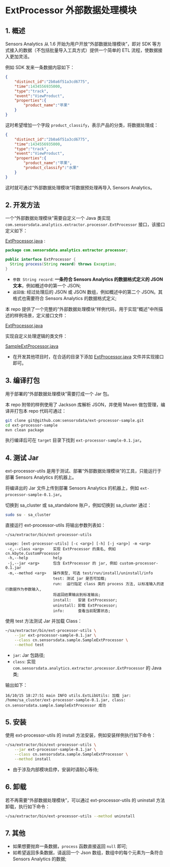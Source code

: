 # ExtProcessor 外部数据处理模块

## 1. 概述

Sensors Analytics 从 1.6 开始为用户开放“外部数据处理模块”，即对 SDK 等方式接入的数据（不包括批量导入工具方式）提供一个简单的 ETL 流程，使数据接入更加灵活。

例如 SDK 发来一条数据内容如下：

```json
{
    "distinct_id":"2b0a6f51a3cd6775",
    "time":1434556935000,
    "type":"track",
    "event":"ViewProduct",
    "properties":{
        "product_name":"苹果"
    }
}
```

这时希望增加一个字段 `product_classify`，表示产品的分类，将数据处理成：

```json
{
    "distinct_id":"2b0a6f51a3cd6775",
    "time":1434556935000,
    "type":"track",
    "event":"ViewProduct",
    "properties":{
        "product_name":"苹果",
        "product_classify":"水果"
    }
}
```

这时就可通过“外部数据处理模块”将数据预处理再导入 Sensors Analytics。

## 2. 开发方法

一个“外部数据处理模块”需要自定义一个 Java 类实现 `com.sensorsdata.analytics.extractor.processor.ExtProcessor` 接口，该接口定义如下：

[ExtProcessor.java](https://github.com/sensorsdata/ext-processor-sample/blob/master/src/main/java/com/sensorsdata/analytics/extractor/processor/ExtProcessor.java) :

```java
package com.sensorsdata.analytics.extractor.processor;

public interface ExtProcessor {
  String process(String record) throws Exception;
}
```

* `参数 String record`: **一条符合 Sensors Analytics 的数据格式定义的 JSON 文本**，例如概述中的第一个 JSON;
* `返回值`: 经过处理后的 JSON 或 JSON 数组，例如概述中的第二个 JSON。其格式也需要符合 Sensors Analytics 的数据格式定义;

本 repo 提供了一个完整的“外部数据处理模块”样例代码，用于实现“概述”中所描述的样例场景，定义接口文件：

[ExtProcessor.java](https://github.com/sensorsdata/ext-processor-sample/blob/master/src/main/java/com/sensorsdata/analytics/extractor/processor/ExtProcessor.java)

实现自定义处理逻辑的类文件：

[SampleExtProcessor.java](https://github.com/sensorsdata/ext-processor-sample/blob/master/src/main/java/cn/sensorsdata/sample/SampleExtProcessor.java)

* 在开发其他项目时，在合适的目录下添加 [ExtProcessor.java](https://github.com/sensorsdata/ext-processor-sample/blob/master/src/main/java/com/sensorsdata/analytics/extractor/processor/ExtProcessor.java) 文件并实现接口即可。

## 3. 编译打包

用于部署的“外部数据处理模块”需要打成一个 Jar 包。

本 repo 附带的样例使用了 Jackson 库解析 JSON，并使用 Maven 做包管理，编译并打包本 repo 代码可通过：

```bash
git clone git@github.com:sensorsdata/ext-processor-sample.git
cd ext-processor-sample
mvn clean package
```

执行编译后可在 `target` 目录下找到 `ext-processor-sample-0.1.jar`。

## 4. 测试 Jar

ext-processor-utils 是用于测试、部署“外部数据处理模块”的工具，只能运行于部署 Sensors Analytics 的机器上。

将编译出的 Jar 文件上传到部署 Sensors Analytics 的机器上，例如 `ext-processor-sample-0.1.jar`。

切换到 sa_cluster 或 sa_standalone 账户，例如切换到 sa_cluster 通过：

```bash
sudo su - sa_cluster
```

直接运行 ext-processor-utils 将输出参数列表如：

```
~/sa/extractor/bin/ext-processor-utils

usage: [ext-processor-utils] [-c <arg>] [-h] [-j <arg>] -m <arg>
 -c,--class <arg>    实现 ExtProcessor 的类名, 例如 cn.kbyte.CustomProcessor
 -h,--help           help
 -j,--jar <arg>      包含 ExtProcessor 的 jar, 例如 custom-processor-0.1.jar
 -m,--method <arg>   操作类型, 可选 test/run/install/uninstall/info
                     test: 测试 jar 是否可加载;
                     run:  运行指定 class 类的 process 方法, 以标准输入的逐行数据作为参数输入,
                     将返回结果输出到标准输出;
                     install:   安装 ExtProcessor;
                     uninstall: 卸载 ExtProcessor;
                     info:      查看当前配置状态;
```

使用 test 方法测试 Jar 并加载 Class：

```bash
~/sa/extractor/bin/ext-processor-utils \
    --jar ext-processor-sample-0.1.jar \
    --class cn.sensorsdata.sample.SampleExtProcessor \
    --method test
```

* `jar`: Jar 包路径;
* `class`: 实现 `com.sensorsdata.analytics.extractor.processor.ExtProcessor` 的 Java 类;

输出如下：

```
16/10/15 18:27:51 main INFO utils.ExtLibUtils: 加载 jar: /home/sa_cluster/ext-processor-sample-0.1.jar, class: cn.sensorsdata.sample.SampleExtProcessor 成功
```

## 5. 安装

使用 ext-processor-utils 的 install 方法安装，例如安装样例执行如下命令：

```bash
~/sa/extractor/bin/ext-processor-utils \
    --jar ext-processor-sample-0.1.jar \
    --class cn.sensorsdata.sample.SampleExtProcessor \
    --method install
```

* 由于涉及内部模块启停，安装时请耐心等待;

## 6. 卸载

若不再需要“外部数据处理模块”，可以通过 ext-processor-utils 的 uninstall 方法卸载，执行如下命令：

```bash
~/sa/extractor/bin/ext-processor-utils --method uninstall
```

## 7. 其他

* 如果想要抛弃一条数据，`process` 函数直接返回 `null` 即可;
* 如希望返回多条数据，请返回一个 Json 数组，数组中的每个元素为一条符合 Sensors Analytics 的数据;
